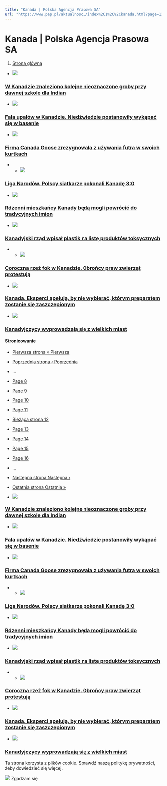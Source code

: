 ```yaml
---
title: "Kanada | Polska Agencja Prasowa SA"
url: "https://www.pap.pl/aktualnosci/index%2C1%2C%2Ckanada.html?page=11"
---
```


# Kanada | Polska Agencja Prasowa SA





















1. [Strona główna](/)




































* [![](/sites/default/files/styles/main_image/public/202106/epa09302127.jpg?h=118a10ce&itok=e1vYHLmJ)](/aktualnosci/news%2C901890%2Cw-kanadzie-znaleziono-kolejne-nieoznaczone-groby-przy-dawnej-szkole-dla)


### [W Kanadzie znaleziono kolejne nieoznaczone groby przy dawnej szkole dla Indian](/aktualnosci/news%2C901890%2Cw-kanadzie-znaleziono-kolejne-nieoznaczone-groby-przy-dawnej-szkole-dla)
* [![](/sites/default/files/styles/main_image/public/202106/misie.jpg?h=c6df2e6f&itok=e-bbDnRw)](/aktualnosci/news%2C901084%2Cfala-upalow-w-kanadzie-niedzwiedzie-postanowily-wykapac-sie-w-basenie.html)


### [Fala upałów w Kanadzie. Niedźwiedzie postanowiły wykąpać się w basenie](/aktualnosci/news%2C901084%2Cfala-upalow-w-kanadzie-niedzwiedzie-postanowily-wykapac-sie-w-basenie.html)
* [![](/sites/default/files/styles/main_image/public/202106/pap_20210610_30J.jpg?h=4bfc66b0&itok=dyW04ydT)](/aktualnosci/news%2C898467%2Cfirma-canada-goose-zrezygnowala-z-uzywania-futra-w-swoich-kurtkach.html)


### [Firma Canada Goose zrezygnowała z używania futra w swoich kurtkach](/aktualnosci/news%2C898467%2Cfirma-canada-goose-zrezygnowala-z-uzywania-futra-w-swoich-kurtkach.html)
* * [![](/sites/default/files/styles/main_image/public/202106/pap_20210514_1VG.jpg?h=9c52faf2&itok=8bok3ZjY)](/aktualnosci/news%2C892071%2Cliga-narodow-polscy-siatkarze-pokonali-kanade-30.html)


### [Liga Narodów. Polscy siatkarze pokonali Kanadę 3:0](/aktualnosci/news%2C892071%2Cliga-narodow-polscy-siatkarze-pokonali-kanade-30.html)
* [![](/sites/default/files/styles/main_image/public/202106/pap_20060630_1H8.jpg?h=68f923ae&itok=I2unPF5Z)](/aktualnosci/news%2C891406%2Crdzenni-mieszkancy-kanady-beda-mogli-powrocic-do-tradycyjnych-imion.html)


### [Rdzenni mieszkańcy Kanady będą mogli powrócić do tradycyjnych imion](/aktualnosci/news%2C891406%2Crdzenni-mieszkancy-kanady-beda-mogli-powrocic-do-tradycyjnych-imion.html)
* [![](/sites/default/files/styles/main_image/public/202105/plastik.jpg?h=9f9c5145&itok=7hC288iZ)](/aktualnosci/news%2C872975%2Ckanadyjski-rzad-wpisal-plastik-na-liste-produktow-toksycznych.html)


### [Kanadyjski rząd wpisał plastik na listę produktów toksycznych](/aktualnosci/news%2C872975%2Ckanadyjski-rzad-wpisal-plastik-na-liste-produktow-toksycznych.html)
* * [![](/sites/default/files/styles/main_image/public/202103/pap_20200326_0LT.jpg?h=f8a76597&itok=30rYnRGH)](/aktualnosci/news%2C842089%2Ccoroczna-rzez-fok-w-kanadzie-obroncy-praw-zwierzat-protestuja.html)


### [Coroczna rzeź fok w Kanadzie. Obrońcy praw zwierząt protestują](/aktualnosci/news%2C842089%2Ccoroczna-rzez-fok-w-kanadzie-obroncy-praw-zwierzat-protestuja.html)
* [![](/sites/default/files/styles/main_image/public/202103/pap_20201214_123.jpg?h=08106264&itok=CfX9Ipja)](/aktualnosci/news%2C832635%2Ckanada-eksperci-apeluja-nie-wybierac-ktorym-preparatem-zostanie-sie)


### [Kanada. Eksperci apelują, by nie wybierać, którym preparatem zostanie się zaszczepionym](/aktualnosci/news%2C832635%2Ckanada-eksperci-apeluja-nie-wybierac-ktorym-preparatem-zostanie-sie)
* [![](/sites/default/files/styles/main_image/public/202101/pap_20170701_1YZ.jpg?h=f6b17725&itok=qPcuWOAI)](/aktualnosci/news%2C800128%2Ckanadyjczycy-wyprowadzaja-sie-z-wielkich-miast.html)


### [Kanadyjczycy wyprowadzają się z wielkich miast](/aktualnosci/news%2C800128%2Ckanadyjczycy-wyprowadzaja-sie-z-wielkich-miast.html)





#### Stronicowanie


* [Pierwsza strona
« Pierwsza](?page=0 "Przejdź do pierwszej strony")
* [Poprzednia strona
‹ Poprzednia](?page=10 "Przejdź do poprzedniej strony")
* …
* [Page
 8](?page=7 "Go to page 8")
* [Page
 9](?page=8 "Go to page 9")
* [Page
 10](?page=9 "Go to page 10")
* [Page
 11](?page=10 "Go to page 11")
* [Bieżąca strona
 12](?page=11 "Bieżąca strona")
* [Page
 13](?page=12 "Go to page 13")
* [Page
 14](?page=13 "Go to page 14")
* [Page
 15](?page=14 "Go to page 15")
* [Page
 16](?page=15 "Go to page 16")
* …
* [Następna strona
Następna ›](?page=12 "Przejdź do następnej strony")
* [Ostatnia strona
Ostatnia »](?page=20 "Przejdź do ostatniej strony")









* [![](/sites/default/files/styles/main_image/public/202106/epa09302127.jpg?h=118a10ce&itok=e1vYHLmJ)](/aktualnosci/news%2C901890%2Cw-kanadzie-znaleziono-kolejne-nieoznaczone-groby-przy-dawnej-szkole-dla)


### [W Kanadzie znaleziono kolejne nieoznaczone groby przy dawnej szkole dla Indian](/aktualnosci/news%2C901890%2Cw-kanadzie-znaleziono-kolejne-nieoznaczone-groby-przy-dawnej-szkole-dla)
* [![](/sites/default/files/styles/main_image/public/202106/misie.jpg?h=c6df2e6f&itok=e-bbDnRw)](/aktualnosci/news%2C901084%2Cfala-upalow-w-kanadzie-niedzwiedzie-postanowily-wykapac-sie-w-basenie.html)


### [Fala upałów w Kanadzie. Niedźwiedzie postanowiły wykąpać się w basenie](/aktualnosci/news%2C901084%2Cfala-upalow-w-kanadzie-niedzwiedzie-postanowily-wykapac-sie-w-basenie.html)
* [![](/sites/default/files/styles/main_image/public/202106/pap_20210610_30J.jpg?h=4bfc66b0&itok=dyW04ydT)](/aktualnosci/news%2C898467%2Cfirma-canada-goose-zrezygnowala-z-uzywania-futra-w-swoich-kurtkach.html)


### [Firma Canada Goose zrezygnowała z używania futra w swoich kurtkach](/aktualnosci/news%2C898467%2Cfirma-canada-goose-zrezygnowala-z-uzywania-futra-w-swoich-kurtkach.html)
* * [![](/sites/default/files/styles/main_image/public/202106/pap_20210514_1VG.jpg?h=9c52faf2&itok=8bok3ZjY)](/aktualnosci/news%2C892071%2Cliga-narodow-polscy-siatkarze-pokonali-kanade-30.html)


### [Liga Narodów. Polscy siatkarze pokonali Kanadę 3:0](/aktualnosci/news%2C892071%2Cliga-narodow-polscy-siatkarze-pokonali-kanade-30.html)
* [![](/sites/default/files/styles/main_image/public/202106/pap_20060630_1H8.jpg?h=68f923ae&itok=I2unPF5Z)](/aktualnosci/news%2C891406%2Crdzenni-mieszkancy-kanady-beda-mogli-powrocic-do-tradycyjnych-imion.html)


### [Rdzenni mieszkańcy Kanady będą mogli powrócić do tradycyjnych imion](/aktualnosci/news%2C891406%2Crdzenni-mieszkancy-kanady-beda-mogli-powrocic-do-tradycyjnych-imion.html)
* [![](/sites/default/files/styles/main_image/public/202105/plastik.jpg?h=9f9c5145&itok=7hC288iZ)](/aktualnosci/news%2C872975%2Ckanadyjski-rzad-wpisal-plastik-na-liste-produktow-toksycznych.html)


### [Kanadyjski rząd wpisał plastik na listę produktów toksycznych](/aktualnosci/news%2C872975%2Ckanadyjski-rzad-wpisal-plastik-na-liste-produktow-toksycznych.html)
* * [![](/sites/default/files/styles/main_image/public/202103/pap_20200326_0LT.jpg?h=f8a76597&itok=30rYnRGH)](/aktualnosci/news%2C842089%2Ccoroczna-rzez-fok-w-kanadzie-obroncy-praw-zwierzat-protestuja.html)


### [Coroczna rzeź fok w Kanadzie. Obrońcy praw zwierząt protestują](/aktualnosci/news%2C842089%2Ccoroczna-rzez-fok-w-kanadzie-obroncy-praw-zwierzat-protestuja.html)
* [![](/sites/default/files/styles/main_image/public/202103/pap_20201214_123.jpg?h=08106264&itok=CfX9Ipja)](/aktualnosci/news%2C832635%2Ckanada-eksperci-apeluja-nie-wybierac-ktorym-preparatem-zostanie-sie)


### [Kanada. Eksperci apelują, by nie wybierać, którym preparatem zostanie się zaszczepionym](/aktualnosci/news%2C832635%2Ckanada-eksperci-apeluja-nie-wybierac-ktorym-preparatem-zostanie-sie)
* [![](/sites/default/files/styles/main_image/public/202101/pap_20170701_1YZ.jpg?h=f6b17725&itok=qPcuWOAI)](/aktualnosci/news%2C800128%2Ckanadyjczycy-wyprowadzaja-sie-z-wielkich-miast.html)


### [Kanadyjczycy wyprowadzają się z wielkich miast](/aktualnosci/news%2C800128%2Ckanadyjczycy-wyprowadzaja-sie-z-wielkich-miast.html)




 Ta strona korzysta z plików cookie. Sprawdź naszą politykę prywatności, żeby dowiedzieć się więcej.
 

![](/themes/pap/assets/images/ok.png) Zgadzam się
 






